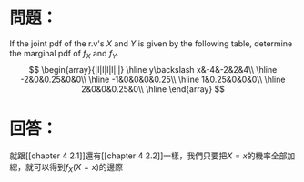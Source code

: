 # 問題：
If the joint pdf of the r.v's $X$ and $Y$ is given by the following table, determine the marginal pdf of $f_X$ and $f_Y$.
$$
\begin{array}{|l|l|l|l|l|}
\hline
y\backslash x&-4&-2&2&4\\
\hline
-2&0&0.25&0&0\\
\hline
-1&0&0&0&0.25\\
\hline
1&0.25&0&0&0\\
\hline
2&0&0&0.25&0\\
\hline
\end{array}
$$
# 回答：
就跟[[chapter 4 2.1]]還有[[chapter 4 2.2]]一樣，我們只要把$X=x$的機率全部加總，就可以得到$f_X(X=x)$的邊際